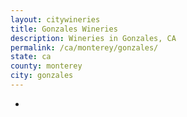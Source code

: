 ```yaml
---
layout: citywineries
title: Gonzales Wineries
description: Wineries in Gonzales, CA
permalink: /ca/monterey/gonzales/
state: ca
county: monterey
city: gonzales
---
```

-
